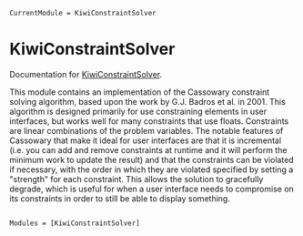 ```@meta
CurrentModule = KiwiConstraintSolver
```

# KiwiConstraintSolver

Documentation for [KiwiConstraintSolver](https://github.com/kdheepak/KiwiConstraintSolver.jl).

This module contains an implementation of the Cassowary constraint solving algorithm, based upon the work by G.J. Badros et al. in 2001.
This algorithm is designed primarily for use constraining elements in user interfaces, but works well for many constraints that use floats.
Constraints are linear combinations of the problem variables.
The notable features of Cassowary that make it ideal for user interfaces are that it is incremental (i.e. you can add and remove constraints at runtime and it will perform the minimum work to update the result) and that the constraints can be violated if necessary, with the order in which they are violated specified by setting a "strength" for each constraint.
This allows the solution to gracefully degrade, which is useful for when a user interface needs to compromise on its constraints in order to still be able to display something.

```@index

```

```@autodocs
Modules = [KiwiConstraintSolver]
```
